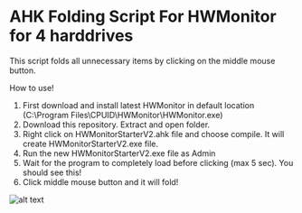# AHK Folding Script For HWMonitor for 4 harddrives

This script folds all unnecessary items by clicking on the middle mouse button.

How to use!

1. First download and install latest HWMonitor in default location (C:\Program Files\CPUID\HWMonitor\HWMonitor.exe)
2. Download this repository. Extract and open folder.
3. Right click on HWMonitorStarterV2.ahk file and choose compile. It will create HWMonitorStarterV2.exe file.
4. Run the new HWMonitorStarterV2.exe file as Admin
5. Wait for the program to completely load before clicking (max 5 sec). You should see this!
6. Click middle mouse button and it will fold!


![alt text](https://github.com/VkHyperNova/AutoFold-Script-For-HWMonitor-4-Harddrives/blob/master/img/Before-after.png?raw=true)
